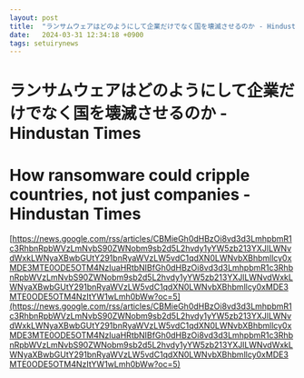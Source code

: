 ```yaml
---
layout: post
title:  "ランサムウェアはどのようにして企業だけでなく国を壊滅させるのか - Hindustan Times"
date:   2024-03-31 12:34:18 +0900
tags: setuirynews 
---
```


# ランサムウェアはどのようにして企業だけでなく国を壊滅させるのか - Hindustan Times



# How ransomware could cripple countries, not just companies - Hindustan Times

[https://news.google.com/rss/articles/CBMieGh0dHBzOi8vd3d3LmhpbmR1c3RhbnRpbWVzLmNvbS90ZWNobm9sb2d5L2hvdy1yYW5zb213YXJlLWNvdWxkLWNyaXBwbGUtY291bnRyaWVzLW5vdC1qdXN0LWNvbXBhbmllcy0xMDE3MTE0ODE5OTM4NzIuaHRtbNIBfGh0dHBzOi8vd3d3LmhpbmR1c3RhbnRpbWVzLmNvbS90ZWNobm9sb2d5L2hvdy1yYW5zb213YXJlLWNvdWxkLWNyaXBwbGUtY291bnRyaWVzLW5vdC1qdXN0LWNvbXBhbmllcy0xMDE3MTE0ODE5OTM4NzItYW1wLmh0bWw?oc=5](https://news.google.com/rss/articles/CBMieGh0dHBzOi8vd3d3LmhpbmR1c3RhbnRpbWVzLmNvbS90ZWNobm9sb2d5L2hvdy1yYW5zb213YXJlLWNvdWxkLWNyaXBwbGUtY291bnRyaWVzLW5vdC1qdXN0LWNvbXBhbmllcy0xMDE3MTE0ODE5OTM4NzIuaHRtbNIBfGh0dHBzOi8vd3d3LmhpbmR1c3RhbnRpbWVzLmNvbS90ZWNobm9sb2d5L2hvdy1yYW5zb213YXJlLWNvdWxkLWNyaXBwbGUtY291bnRyaWVzLW5vdC1qdXN0LWNvbXBhbmllcy0xMDE3MTE0ODE5OTM4NzItYW1wLmh0bWw?oc=5)

